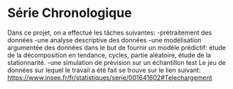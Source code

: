 # Série Chronologique
Dans ce projet, on a effectué les tâches suivantes:
-prétraitement des données
-une analyse descriptive des données
-une modélisation argumentée des données dans le but de fournir un modèle prédictif: étude de la décomposition en tendance, cycles, partie aléatoire, étude de la stationnarité.
-une simulation de prévision sur un échantillon test
Le jeu de données sur lequel le travail a été fait se trouve sur le lien suivant: https://www.insee.fr/fr/statistiques/serie/001641602#Telechargement

